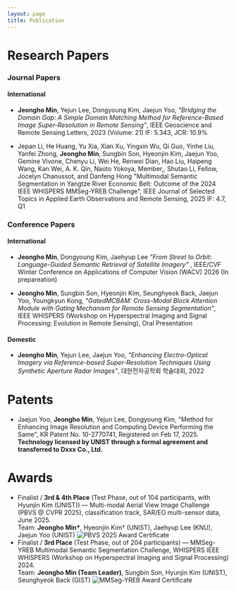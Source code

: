 ```yaml
---
layout: page
title: Publication
---
```


# Research Papers

### Journal Papers

#### International

- **Jeongho Min**, Yejun Lee, Dongyoung Kim, Jaejun Yoo, _"Bridging the Domain Gap: A Simple Domain Matching Method for Reference-Based Image Super-Resolution in Remote Sensing"_, IEEE Geoscience and Remote Sensing Letters, 2023 (Volume: 21) IF: 5.343, JCR: 10.9%


- Jepan Li, He Huang, Yu Xia, Xian Xu, Yingxin Wu, Qi Guo, Yinhe Liu, Yanfei Zhong, **Jeongho Min**, Sungbin Son, Hyeonjin Kim, Jaejun Yoo, Gemine Vivone, Chenyu Li, Wei He, Renwei Dian, Hao Liu, Haipeng Wang, Kan Wei, A. K. Qin, Naoto Yokoya, Member,, Shutao Li, Fellow, Jocelyn Chanussot, and Danfeng Hong "Multimodal Semantic Segmentation in Yangtze River Economic Belt: Outcome of the 2024 IEEE WHISPERS MMSeg-YREB Challenge", IEEE Journal of Selected Topics in Applied Earth Observations and Remote Sensing, 2025 IF: 4.7, Q1

### Conference Papers

#### International 
- **Jeongho Min**, Dongyoung Kim, Jaehyup Lee _"From Street to Orbit: Language-Guided Semantic Retrieval of Satellite Imagery"_
, IEEE/CVF Winter Conference on Applications of Computer Vision (WACV) 2026 (In prepareation) 

- **Jeongho Min**, Sungbin Son, Hyeonjin Kim, Seunghyeok Back, Jaejun Yoo, Youngkyun Kong, _"GatedMCBAM: Cross-Modal Block Attention Module with Gating Mechanism for Remote Sensing Segmentation"_, IEEE WHISPERS (Workshop on Hyperspectral Imaging and Signal Processing: Evolution in Remote Sensing), Oral Presentation

#### Domestic

- **Jeongho Min**, Yejun Lee, Jaejun Yoo, _"Enhancing Electro-Optical Imagery via Reference-based Super-Resolution Techniques Using Synthetic Aperture Radar Images"_, 대한전자공학회 학술대회, 2022

# Patents

- Jaejun Yoo, **Jeongho Min**, Yejun Lee, Dongyoung Kim,
"Method for Enhancing Image Resolution and Computing Device Performing the Same",
KR Patent No. 10-2770741, Registered on Feb 17, 2025.
**Technology licensed by UNIST through a formal agreement and transferred to Dxxx Co., Ltd.**


# Awards
* Finalist / **3rd & 4th Place** (Test Phase, out of 104 participants, with Hyunjin Kim (UNIST)) — Multi-modal Aerial View Image Challenge (PBVS @ CVPR 2025), classification track, SAR/EO multi-sensor data, June 2025.  
   Team: **Jeongho Min†**,  Hyeonjin Kim† (UNIST), Jaehyup Lee (KNU), Jaejun Yoo (UNIST)
![PBVS 2025 Award Certificate](assets/img/PBVS_2025_Award_Certificates_MAVIC-C_Jeongho_Min.png)
* Finalist / **3rd Place** (Test Phase, out of 204 participants) — MMSeg-YREB Multimodal Semantic Segmentation Challenge, WHISPERS IEEE WHISPERS (Workshop on Hyperspectral Imaging and Signal Processing) 2024.  
  Team: **Jeongho Min (Team Leader)**, Sungbin Son, Hyunjin Kim (UNIST), Seunghyeok Back (GIST)
![MMSeg-YREB Award Certificate](assets/img/MMSeg-YREB_Award_Certificate_Jeongho_Min.png)
  
